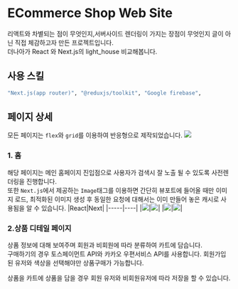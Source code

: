 # ECommerce Shop Web Site
리액트와 차별되는 점이 무엇인지,서버사이드 렌더링이 가지는 장점이 무엇인지 글이 아닌 직접 체감하고자 만든 프로젝트입니다.
<br>더나아가 React 와 Next.js의 light_house 비교해봅니다. 

## 사용 스킬
```bash
"Next.js(app router)", "@reduxjs/toolkit", "Google firebase",
```

## 페이지 상세
모든 페이지는 ```flex```와 ```grid```를 이용하여 반응형으로 제작되었습니다. 
<img src='https://github.com/zaar625/NextJs_PortFolio/assets/69461545/b287f49c-1f74-4f25-8166-f51267b7d89d'/>

### 1. 홈
해당 페이지는 메인 홈페이지 진입점으로 사용자가 검색시 잘 노출 될 수 있도록 사전렌더링을 진행합니다.<br>
또한 ```Next.js```에서 제공하는 ```Image```태그를 이용하면 간단히 뷰포트에 들어올 때만 이미지 로드, 최적화된 이미지 생성 후 동일한 요청에 대해서는 이미 만들어 놓은 캐시로 사용됨을 알 수 있습니다.
|React|Next|
|-----|----|
|<img src='https://github.com/zaar625/NextJs_PortFolio/assets/69461545/1e6f16b5-e8ad-4912-8ed3-d7eee5746d8f'/>|<img src='https://github.com/zaar625/NextJs_PortFolio/assets/69461545/82475a77-6400-4746-9b3d-5043089025a6'/>|
|<img src='https://github.com/zaar625/NextJs_PortFolio/assets/69461545/b2f8b902-fb8a-4b86-9bf0-9eb76a7469a0'/>|<img src='https://github.com/zaar625/NextJs_PortFolio/assets/69461545/52d86d1b-1510-4263-8b11-7ebd7004b8fe'/>|


### 2.상품 디테일 페이지 
상품 정보에 대해 보여주며 회원과 비회원에 따라 분류하여 카트에 담습니다. <br>
구매하기의 경우 토스페이먼트 API와 카카오 우편서비스 API를 사용합니다. 
회원가입된 유저와 색상을 선택해야만 상품구매가 가능합니다. 

상품을 카트에 상품을 담을 경우 회원 유저와 비회원유저에 따라 저장을 할 수 있습니다. 
